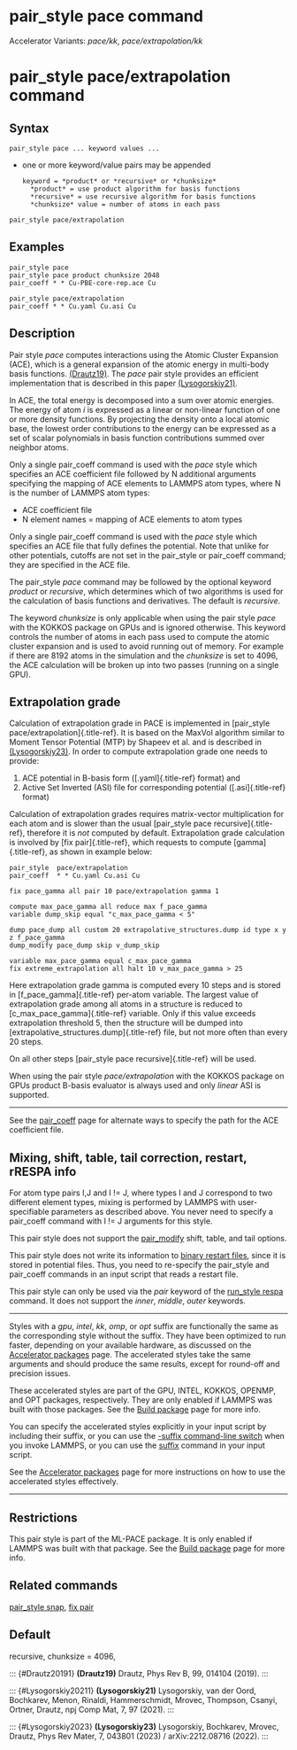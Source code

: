 # pair_style pace command

Accelerator Variants: *pace/kk*, *pace/extrapolation/kk*

# pair_style pace/extrapolation command

## Syntax

``` LAMMPS
pair_style pace ... keyword values ...
```

-   one or more keyword/value pairs may be appended

        keyword = *product* or *recursive* or *chunksize*
          *product* = use product algorithm for basis functions
          *recursive* = use recursive algorithm for basis functions
          *chunksize* value = number of atoms in each pass

``` LAMMPS
pair_style pace/extrapolation
```

## Examples

``` LAMMPS
pair_style pace
pair_style pace product chunksize 2048
pair_coeff * * Cu-PBE-core-rep.ace Cu

pair_style pace/extrapolation
pair_coeff * * Cu.yaml Cu.asi Cu
```

## Description

Pair style *pace* computes interactions using the Atomic Cluster
Expansion (ACE), which is a general expansion of the atomic energy in
multi-body basis functions. [(Drautz19)](Drautz20191). The *pace* pair
style provides an efficient implementation that is described in this
paper [(Lysogorskiy21)](Lysogorskiy20211).

In ACE, the total energy is decomposed into a sum over atomic energies.
The energy of atom *i* is expressed as a linear or non-linear function
of one or more density functions. By projecting the density onto a local
atomic base, the lowest order contributions to the energy can be
expressed as a set of scalar polynomials in basis function contributions
summed over neighbor atoms.

Only a single pair_coeff command is used with the *pace* style which
specifies an ACE coefficient file followed by N additional arguments
specifying the mapping of ACE elements to LAMMPS atom types, where N is
the number of LAMMPS atom types:

-   ACE coefficient file
-   N element names = mapping of ACE elements to atom types

Only a single pair_coeff command is used with the *pace* style which
specifies an ACE file that fully defines the potential. Note that unlike
for other potentials, cutoffs are not set in the pair_style or
pair_coeff command; they are specified in the ACE file.

The pair_style *pace* command may be followed by the optional keyword
*product* or *recursive*, which determines which of two algorithms is
used for the calculation of basis functions and derivatives. The default
is *recursive*.

The keyword *chunksize* is only applicable when using the pair style
*pace* with the KOKKOS package on GPUs and is ignored otherwise. This
keyword controls the number of atoms in each pass used to compute the
atomic cluster expansion and is used to avoid running out of memory. For
example if there are 8192 atoms in the simulation and the *chunksize* is
set to 4096, the ACE calculation will be broken up into two passes
(running on a single GPU).

## Extrapolation grade

Calculation of extrapolation grade in PACE is implemented in [pair_style
pace/extrapolation]{.title-ref}. It is based on the MaxVol algorithm
similar to Moment Tensor Potential (MTP) by Shapeev et al. and is
described in [(Lysogorskiy23)](Lysogorskiy2023). In order to compute
extrapolation grade one needs to provide:

1.  ACE potential in B-basis form ([.yaml]{.title-ref} format) and
2.  Active Set Inverted (ASI) file for corresponding potential
    ([.asi]{.title-ref} format)

Calculation of extrapolation grades requires matrix-vector
multiplication for each atom and is slower than the usual [pair_style
pace recursive]{.title-ref}, therefore it is *not* computed by default.
Extrapolation grade calculation is involved by [fix pair]{.title-ref},
which requests to compute [gamma]{.title-ref}, as shown in example
below:

``` LAMMPS
pair_style  pace/extrapolation
pair_coeff  * * Cu.yaml Cu.asi Cu

fix pace_gamma all pair 10 pace/extrapolation gamma 1

compute max_pace_gamma all reduce max f_pace_gamma
variable dump_skip equal "c_max_pace_gamma < 5"

dump pace_dump all custom 20 extrapolative_structures.dump id type x y z f_pace_gamma
dump_modify pace_dump skip v_dump_skip

variable max_pace_gamma equal c_max_pace_gamma
fix extreme_extrapolation all halt 10 v_max_pace_gamma > 25
```

Here extrapolation grade gamma is computed every 10 steps and is stored
in [f_pace_gamma]{.title-ref} per-atom variable. The largest value of
extrapolation grade among all atoms in a structure is reduced to
[c_max_pace_gamma]{.title-ref} variable. Only if this value exceeds
extrapolation threshold 5, then the structure will be dumped into
[extrapolative_structures.dump]{.title-ref} file, but not more often
than every 20 steps.

On all other steps [pair_style pace recursive]{.title-ref} will be used.

When using the pair style *pace/extrapolation* with the KOKKOS package
on GPUs product B-basis evaluator is always used and only *linear* ASI
is supported.

------------------------------------------------------------------------

See the [pair_coeff](pair_coeff) page for alternate ways to specify the
path for the ACE coefficient file.

## Mixing, shift, table, tail correction, restart, rRESPA info

For atom type pairs I,J and I != J, where types I and J correspond to
two different element types, mixing is performed by LAMMPS with
user-specifiable parameters as described above. You never need to
specify a pair_coeff command with I != J arguments for this style.

This pair style does not support the [pair_modify](pair_modify) shift,
table, and tail options.

This pair style does not write its information to [binary restart
files](restart), since it is stored in potential files. Thus, you need
to re-specify the pair_style and pair_coeff commands in an input script
that reads a restart file.

This pair style can only be used via the *pair* keyword of the
[run_style respa](run_style) command. It does not support the *inner*,
*middle*, *outer* keywords.

------------------------------------------------------------------------

Styles with a *gpu*, *intel*, *kk*, *omp*, or *opt* suffix are
functionally the same as the corresponding style without the suffix.
They have been optimized to run faster, depending on your available
hardware, as discussed on the [Accelerator packages](Speed_packages)
page. The accelerated styles take the same arguments and should produce
the same results, except for round-off and precision issues.

These accelerated styles are part of the GPU, INTEL, KOKKOS, OPENMP, and
OPT packages, respectively. They are only enabled if LAMMPS was built
with those packages. See the [Build package](Build_package) page for
more info.

You can specify the accelerated styles explicitly in your input script
by including their suffix, or you can use the [-suffix command-line
switch](Run_options) when you invoke LAMMPS, or you can use the
[suffix](suffix) command in your input script.

See the [Accelerator packages](Speed_packages) page for more
instructions on how to use the accelerated styles effectively.

------------------------------------------------------------------------

## Restrictions

This pair style is part of the ML-PACE package. It is only enabled if
LAMMPS was built with that package. See the [Build
package](Build_package) page for more info.

## Related commands

[pair_style snap](pair_snap), [fix pair](fix_pair)

## Default

recursive, chunksize = 4096,

::: {#Drautz20191}
**(Drautz19)** Drautz, Phys Rev B, 99, 014104 (2019).
:::

::: {#Lysogorskiy20211}
**(Lysogorskiy21)** Lysogorskiy, van der Oord, Bochkarev, Menon,
Rinaldi, Hammerschmidt, Mrovec, Thompson, Csanyi, Ortner, Drautz, npj
Comp Mat, 7, 97 (2021).
:::

::: {#Lysogorskiy2023}
**(Lysogorskiy23)** Lysogorskiy, Bochkarev, Mrovec, Drautz, Phys Rev
Mater, 7, 043801 (2023) / arXiv:2212.08716 (2022).
:::
